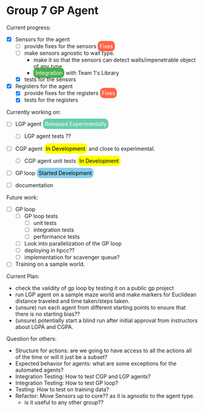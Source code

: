 # Group 7 GP Agent


Current progress:
- [x] Sensors for the agent
  - [ ] provide fixes for the sensors <span style="background-color: #FF6347; color: #FFFFFF; padding: 5px; border-radius: 10px;">Fixes</span>
  - [ ] make sensors agnostic to wall type. 
    - make it so that the sensors can detect walls/impenetrable object of any type
    - <span style="background-color: #4CAF50; color: #FFFFFF; padding: 5px; border-radius: 10px;">Integration</span> with Team 1's Library
  - [x] tests for the sensors
- [x] Registers for the agent
  - [x] provide fixes for the registers <span style="background-color: #FF6347; color: #FFFFFF; padding: 5px; border-radius: 10px;">Fixes</span>
  - [x] tests for the registers

Currently working on:
- [ ] LGP agent <span style="background-color: #66CDAA; color: #FFFFFF; padding: 5px; border-radius: 10px;">Released Experimentally</span>
    - [ ] LGP agent tests ?? 
- [ ] CGP agent <span style="background-color: #FFFF00; color: #000000; padding: 5px; border-radius: 10px;">In Development</span> and close to experimental.
    - [ ] CGP agent unit tests  <span style="background-color: #FFFF00; color: #000000; padding: 5px; border-radius: 10px;">In Development</span> 
- [ ] GP loop <span style="background-color: #87CEEB; color: #000000; padding: 5px; border-radius: 10px;">Started Development</span>
- [ ] documentation 


Future work:
- [ ] GP loop
  - [ ] GP loop tests
    - [ ] unit tests
    - [ ] integration tests
    - [ ] performance tests
  - [ ] Look into parallelization of the GP loop
  - [ ] deploying in hpcc??
  - [ ] implementation for scavenger queue?

- [ ] Training on a sample world.
  
Current Plan:
- check the validity of gp loop by testing it on a public gp project
- run LGP agent on a sample maze world and make markers for Euclidean distance traveled and time taken/steps taken.
- (unsure) run each agent from different starting points to ensure that there is no starting bias??
- (unsure) potentially start a blind run after initial approval from instructors about LGPA and CGPA.

Question for others:
- Structure for actions: are we going to have access to all the actions all of the time or will it just be a subset?
- Expected behavior for agents: what are some exceptions for the automated agents?
- Integration Testing: How to test CGP and LGP agents?
- Integration Testing: How to test GP loop?
- Testing: How to test on training data?
- Refactor: Move Sensors up to core?? as it is agnostic to the agent type.
  - is it useful to any other group??